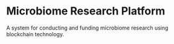 # Microbiome Research Platform
 A system for conducting and funding microbiome research using blockchain technology.
